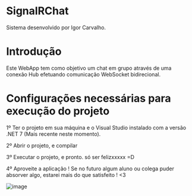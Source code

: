 # SignalRChat

Sistema desenvolvido por Igor Carvalho.


# Introdução

Este WebApp tem como objetivo um chat em grupo através de uma conexão Hub efetuando comunicação WebSocket bidirecional. 

# Configurações necessárias para execução do projeto

1º Ter o projeto em sua máquina e o Visual Studio instalado com a versão .NET 7 (Mais recente neste momento).

2º Abrir o projeto, e compilar

3º Executar o projeto, e pronto. só ser felizxxxxx =D

4º Aproveite a aplicação ! Se no futuro algum aluno ou colega puder absorver algo, estarei mais do que satisfeito ! <3 

![image](https://github.com/valento45/SignalRChat/assets/54119744/61948a34-73a8-4c51-a192-b2044164bc2d)

